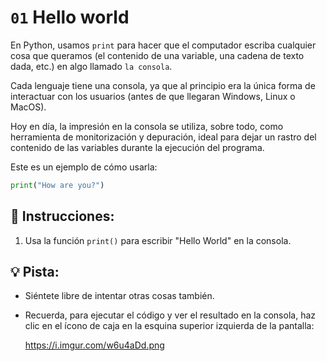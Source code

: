 # `01` Hello world

En Python, usamos `print` para hacer que el computador escriba cualquier cosa que queramos 
(el contenido de una variable, una cadena de texto dada, etc.)
en algo llamado `la consola`.

Cada lenguaje tiene una consola, ya que al principio era la única forma de interactuar con los usuarios (antes de que llegaran Windows, Linux o MacOS).

Hoy en día, la impresión en la consola se utiliza, sobre todo, como herramienta de monitorización y depuración, ideal para dejar un rastro del contenido de las variables durante la ejecución del programa.

Este es un ejemplo de cómo usarla:

```py
print("How are you?")
```

## 📝 Instrucciones:

1. Usa la función `print()` para escribir "Hello World" en la consola. 
 
## 💡 Pista:

+ Siéntete libre de intentar otras cosas también.

+ Recuerda, para ejecutar el código y ver el resultado en la consola, haz clic en el ícono de caja en la esquina superior izquierda de la pantalla:

  https://i.imgur.com/w6u4aDd.png